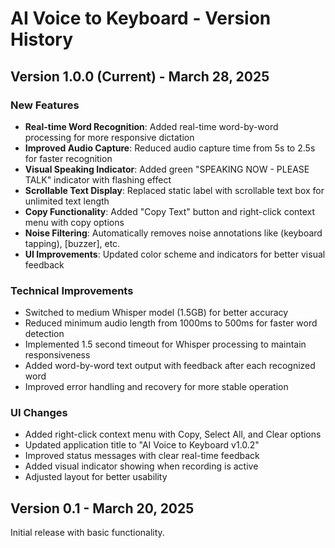 # AI Voice to Keyboard - Version History

## Version 1.0.0 (Current) - March 28, 2025

### New Features
- **Real-time Word Recognition**: Added real-time word-by-word processing for more responsive dictation
- **Improved Audio Capture**: Reduced audio capture time from 5s to 2.5s for faster recognition
- **Visual Speaking Indicator**: Added green "SPEAKING NOW - PLEASE TALK" indicator with flashing effect
- **Scrollable Text Display**: Replaced static label with scrollable text box for unlimited text length
- **Copy Functionality**: Added "Copy Text" button and right-click context menu with copy options
- **Noise Filtering**: Automatically removes noise annotations like (keyboard tapping), [buzzer], etc.
- **UI Improvements**: Updated color scheme and indicators for better visual feedback

### Technical Improvements
- Switched to medium Whisper model (1.5GB) for better accuracy
- Reduced minimum audio length from 1000ms to 500ms for faster word detection
- Implemented 1.5 second timeout for Whisper processing to maintain responsiveness
- Added word-by-word text output with feedback after each recognized word
- Improved error handling and recovery for more stable operation

### UI Changes
- Added right-click context menu with Copy, Select All, and Clear options
- Updated application title to "AI Voice to Keyboard v1.0.2"
- Improved status messages with clear real-time feedback
- Added visual indicator showing when recording is active
- Adjusted layout for better usability

## Version 0.1 - March 20, 2025

Initial release with basic functionality.
